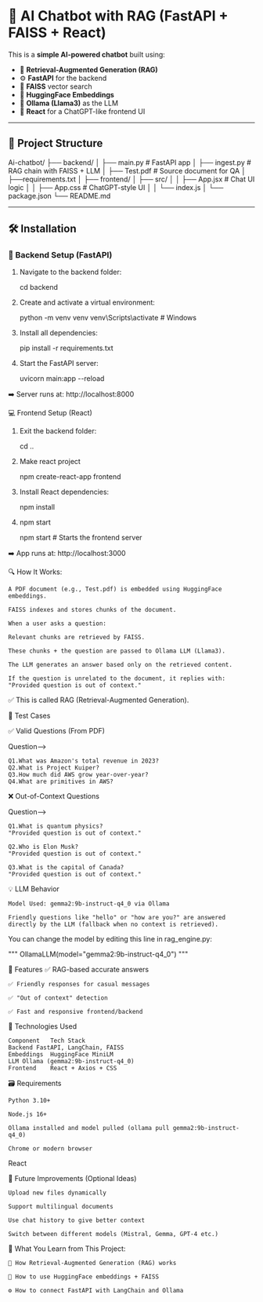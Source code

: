 # 🤖 AI Chatbot with RAG (FastAPI + FAISS + React)

This is a **simple AI-powered chatbot** built using:

- 🧠 **Retrieval-Augmented Generation (RAG)**
- ⚙️ **FastAPI** for the backend
- 💾 **FAISS** vector search
- 🧬 **HuggingFace Embeddings**
- 💬 **Ollama (Llama3)** as the LLM
- 🎨 **React** for a ChatGPT-like frontend UI

---

## 📂 Project Structure


Ai-chatbot/
├── backend/
│ ├── main.py # FastAPI app
│ ├── ingest.py # RAG chain with FAISS + LLM
│ ├── Test.pdf # Source document for QA
│ ├──requirements.txt
│
├── frontend/
│ ├── src/
│ │ ├── App.jsx # Chat UI logic
│ │ ├── App.css # ChatGPT-style UI
│ │ └── index.js
│ └── package.json
└── README.md


---

## 🛠️ Installation

### 🔧 Backend Setup (FastAPI)

1. Navigate to the backend folder:

    cd backend

2. Create and activate a virtual environment:

    python -m venv venv
    venv\Scripts\activate   # Windows

3. Install all dependencies:

    pip install -r requirements.txt

4. Start the FastAPI server:

    uvicorn main:app --reload

➡️ Server runs at: http://localhost:8000


💻 Frontend Setup (React)
    

1. Exit the backend folder:

    cd ..

2. Make react project

    npm create-react-app frontend 

3. Install React dependencies:

    npm install 

4.  npm start

    npm start 
        # Starts the frontend server 

➡️ App runs at: http://localhost:3000


🔍 How It Works:

    A PDF document (e.g., Test.pdf) is embedded using HuggingFace embeddings.

    FAISS indexes and stores chunks of the document.

    When a user asks a question:

    Relevant chunks are retrieved by FAISS.

    These chunks + the question are passed to Ollama LLM (Llama3).

    The LLM generates an answer based only on the retrieved content.

    If the question is unrelated to the document, it replies with:
    "Provided question is out of context."


✅ This is called RAG (Retrieval-Augmented Generation).

🧪 Test Cases

✅ Valid Questions (From PDF)

Question-->

    Q1.What was Amazon's total revenue in 2023?	
    Q2.What is Project Kuiper?	
    Q3.How much did AWS grow year-over-year?	
    Q4.What are primitives in AWS?	 

❌ Out-of-Context Questions

Question-->	

    Q1.What is quantum physics?	
    "Provided question is out of context."
    
    Q2.Who is Elon Musk?	
    "Provided question is out of context."

    Q3.What is the capital of Canada?	
    "Provided question is out of context."

💡 LLM Behavior

    Model Used: gemma2:9b-instruct-q4_0 via Ollama

    Friendly questions like "hello" or "how are you?" are answered directly by the LLM (fallback when no context is retrieved).

You can change the model by editing this line in rag_engine.py:

   """ OllamaLLM(model="gemma2:9b-instruct-q4_0") """


🚀 Features
    ✅ RAG-based accurate answers

    ✅ Friendly responses for casual messages

    ✅ "Out of context" detection

    ✅ Fast and responsive frontend/backend


🧱 Technologies Used

    Component	Tech Stack
    Backend	FastAPI, LangChain, FAISS
    Embeddings	HuggingFace MiniLM
    LLM	Ollama (gemma2:9b-instruct-q4_0)
    Frontend	React + Axios + CSS


🗃️ Requirements

    Python 3.10+

    Node.js 16+

    Ollama installed and model pulled (ollama pull gemma2:9b-instruct-q4_0)

    Chrome or modern browser


React

📌 Future Improvements (Optional Ideas)

    Upload new files dynamically

    Support multilingual documents

    Use chat history to give better context

    Switch between different models (Mistral, Gemma, GPT-4 etc.)


🧠 What You Learn from This Project:

    🔎 How Retrieval-Augmented Generation (RAG) works

    🧬 How to use HuggingFace embeddings + FAISS

    ⚙️ How to connect FastAPI with LangChain and Ollama



